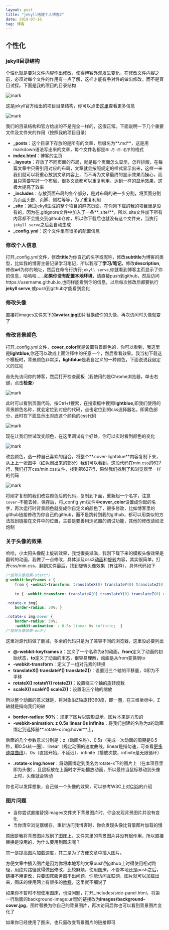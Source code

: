 ```yaml
---
layout: post
title: "jekyll搭建个人博客2"
date: 2019-07-16
tag: 博客
---
```


## 个性化

### jekyll目录结构

个性化就是要对文件内容作出修改，使得博客外观发生变化，在修改文件内容之前，必须对每个文件的作用有一点了解，这样才能有争对性的做出修改，而不是盲目试探。下面是我的项目的目录结构

![mark](http://image.ojx666.xyz/blog/20190716/lCUC1oOoGksG.jpg?imageslim)

这是jekyll官方给出的项目目录结构，你可以点击[这里](https://jekyllrb.com/docs/structure/)查看更多信息

![mark](http://image.ojx666.xyz/blog/20190716/tkXpARA3OVm7.jpg?imageslim)

我们的目录结构和官方给出的不是完全一样的，这很正常。下面说明一下几个重要文件及文件夹的作用（按照我的项目目录）

- **_posts**​：这个目录下存放的是所有的文章，后缀名为**.md**，这是用markdown语法写出来的文章，每个文件名都是`年-月-日-名字​`的格式
- **index.html**：博客的主页
- **_layouts**：存放了不同页面的布局，就是每个页面怎么显示，怎样排版，在每篇文章中只需引用对应的布局，文章就会按照规定的样式显示出来，这样一来我们就可以将重心放到文章内容上，而不再为文章最终的显示效果而操心，而且只需要写好一个布局，很多文章都可以重复利用，达到一样的显示效果，这极大提高了效率
- **_includes**：存放页面布局的各个部分，是对布局的进一步分割，将页面分割为页面头部、页脚、侧栏等等，为了重复利用
- **_site**：通过jekyll生成的整个项目的静态页面，在你刚下载的我的项目里是没有的，因为在.gitignore文件中加入了一条**_site/**，所以_site文件加下所有内容都不会提交到github仓库，所以你下载后也就没有这个文件夹，当执行`jekyll serve`之后会自动生成
- **_config.yml**：这个文件里有很多的配置信息

### 修改个人信息

打开_config.yml文件，修改**title**为你自己的名字或昵称，修改**subtitle**为博客的类型，比如我的博客主要记录学习笔记，所以我写了**学习/笔记**，修改**description**,修改**url**为你的地址，然后在命令行执行`jekyll serve`,你就看到博客主页显示了你的信息，哈哈哈……**如果你没有配置本地环境**，请直接push到github，然后访问https://username.github.io,也同样能看到你的信息，以后每次修改后都要执行**jekyll serve**,或push到github才能看到变化

### 修改头像

直接将images文件夹下的**avatar.jpg**图片替换成你的头像，再次访问时头像就变了

### 修改背景颜色

打开_config.yml文件，**cover_color**就是设置背景颜色的，你可以看到，我这里是**lightblue**,你还可以改成上面注释中的任意一个，然后看看效果。我当初下载这个模板时，背景颜色非常深，**lightblue**是我自定义的一种颜色，下面说说我自定义的过程

首先先访问你的博客，然后打开检查面板（我使用的是Chrome浏览器，单击右键，点击**检查**）

![mark](http://image.ojx666.xyz/blog/20190716/fawYRBI1VbVz.jpg?imageslim)

此时可以看到页面代码，按Ctrl+f搜索，在搜索框中搜索**lightblue**,即我们使用的背景颜色名称，就会定位到对应的代码，点击定位到的css选择器名，即黄色部分，此时在下面显示出对应这个颜色的css代码

![mark](http://image.ojx666.xyz/blog/20190716/0RGOQmyNx3Vo.jpg?imageslim)

现在让我们尝试改变颜色，在这里调试有个好处，你可以实时看到颜色的变化

![mark](http://image.ojx666.xyz/blog/20190716/N76JChYLMMrI.gif)

改变颜色，选一种自己喜欢的组合，将整个**.cover-lightblue**内容复制下来，从上上一张图中（红色圈出来的部分）我们可以看到，这段代码在min.css的627行，我们打开css/min.css文件，找到第627行，果然我们找到了和浏览器里一样的代码

![mark](http://image.ojx666.xyz/blog/20190716/NGaIjwaYcRUx.jpg?imageslim)

将刚才复制的我们改变颜色后的代码，复制到下面，重新起一个名字，注意`cover-`不能去掉，保存后，将_config.yml文件中**cover_color**设置成你起的名字，再次运行时背景颜色就变成你自定义的颜色了，很多修改，比如博客里的github链接修改为你自己的github，而不是跳转到我的github，都可以用类似的方法找到链接在文件中的位置，主要是要善用浏览器的调试功能，其他的修改请如法炮制

### 关于头像的效果

哈哈，小太阳头像配上旋转效果，我觉很美滋滋，我刚下载下来的模板头像效果是翻转的动画，我做了一点修改，具体涉及css3[动画](https://www.w3cschool.cn/css3/rvwu5flo.html)和[旋转](https://www.w3cschool.cn/css3/g5lhsflm.html)内容，其实很简单，打开css/min.css，翻到文件最后，找到旋转头像效果（有注释），具体代码如下

```css
/*旋转头像效果-start*/
@-webkit-keyframes z {
	from { -webkit-transform: translateX(0) translateY(0) translateZ(0) rotateX(0deg) rotateY(0deg) rotateZ(0deg) scaleX(1) scaleY(1) scaleZ(1); }
	
	to { -webkit-transform: translateX(0) translateY(0) translateZ(0) rotateX(0deg) rotateY(0deg) rotateZ(360deg) scaleX(1) scaleY(1) scaleZ(1); }

.rotate-x img{ 
	border-radius: 50%; }

.rotate-x img:hover { 
	border-radius: 50%;
	-webkit-animation: z 0.5s linear 0s infinite;  }
/*旋转头像效果-end*/
```

这里对源代码做了删减，多余的代码只是为了兼容不同的浏览器，这里没必要列出

- **@-webkit-keyframes z**：定义了一个名称为**z**的动画，**from**定义了动画的初始状态，**to**定义了动画的末态，很容易理解，动画是从from变换到to
- **-webkit-transform**：定义了一组对元素的转换
- **translateX() translateY() translateZ()**：设置沿三个轴的平移量，0即为不平移
- **rotateX() rotateY() rotateZ()**：设置绕三个轴的旋转度数
- **scaleX() scaleY() scaleZ()**：设置沿三个轴的缩放

所以整个动画的意义就是，将对象沿Z轴旋转360度，即一圈，在三维坐标中，Z轴就是指向我们的轴

- **border-radius: 50%**：规定了图片以圆形显示，图片本来是方形的
- **-webkit-animation: z 0.5s linear 0s infinite**：将我们创建的名称为z的动画绑定到选择器**.rotate-x img:hover**上，

后面的几个参数意义分别是：z（动画名称）、0.5s（完成一次动画的周期是0.5秒，即0.5s转一圈）、linear（规定动画的速度曲线，linear是指匀速，可查看[更多速度曲线](https://www.w3cschool.cn/cssref/css3-pr-animation-timing-function.html)）、0s（直接开始，不延迟）、infinite（播放次数，infinite是无限循环）

- **.rotate-x img:hover**：将动画绑定到类名为rotate-x下的图片上（在本项目里即为头像），且鼠标放在上面时才开始播放动画，所以最终当鼠标移动到头像上时，头像就会转动

你也可以发挥想象，自己做一个头像的效果，可以参考W3C上对[CSS](https://www.w3cschool.cn/css3/)的介绍

### 图片问题

- 当你尝试直接替换images文件夹下背景图片时，你会发现背景图片并没有变化
- 当你清空浏览器缓存，重新访问我博客时，你会发现头像比背景图片加载的慢

原因是我将背景图片放到了[图床](https://baike.baidu.com/item/%E5%9B%BE%E5%BA%8A/10721348?fr=aladdin)上，文件夹里的背景图片并没有起作用，所以直接替换是没用的，为什么要用到图床呢？

其一是提高图片加载速度，其二是为了方便文章中插入图片。

方便文章中插入图片是因为你将本地写的文章push到github上时得使用相对路径，用绝对路径就得做出修改，比较麻烦，使用图床，不管本地还是push之后，链接不用更改，只要图床服务器不出问题，你能访问互联网，图片就可以加载出来，图床的使用网上有很多的[教程](https://www.cnblogs.com/ssgeek/p/10854839.html)，这里就不细说了

如果你不暂时不想使用图床，也没问题，打开_includes/side-panel.html，将第一行后面的background-image:url里的链接改为**images/background-cover.jpg**，图片替换为你自己的背景图片，再次访问后你也可以看到背景图片变化了

如果你已经使用了图床，也只需改变背景图片的链接即可